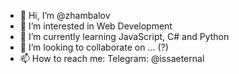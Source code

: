 - 👋 Hi, I’m @zhambalov
- 👀 I’m interested in Web Development
- 🌱 I’m currently learning JavaScript, C# and Python
- 💞️ I’m looking to collaborate on ... (?)
- 📫 How to reach me: Telegram: @issaeternal 


<!---
zhambalov/zhambalov is a ✨ special ✨ repository because its `README.md` (this file) appears on your GitHub profile.
You can click the Preview link to take a look at your changes.
--->
